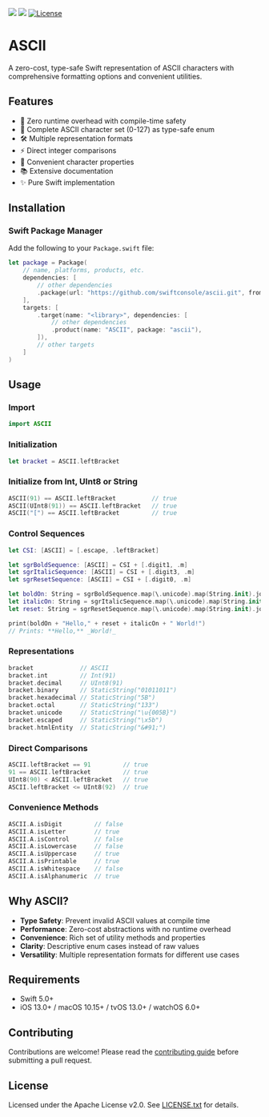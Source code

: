 [![](https://img.shields.io/endpoint?url=https%3A%2F%2Fswiftpackageindex.com%2Fapi%2Fpackages%2Fbesya%2Fascii%2Fbadge%3Ftype%3Dswift-versions)](https://swiftpackageindex.com/besya/ascii)
[![](https://img.shields.io/endpoint?url=https%3A%2F%2Fswiftpackageindex.com%2Fapi%2Fpackages%2Fbesya%2Fascii%2Fbadge%3Ftype%3Dplatforms)](https://swiftpackageindex.com/besya/ascii)
[![License](https://img.shields.io/badge/License-Apache%202.0-blue.svg)](https://www.apache.org/licenses/LICENSE-2.0)

# ASCII

A zero-cost, type-safe Swift representation of ASCII characters with comprehensive formatting options and convenient utilities.

## Features

- 🚀 Zero runtime overhead with compile-time safety
- 💪 Complete ASCII character set (0-127) as type-safe enum
- 🛠 Multiple representation formats
- ⚡️ Direct integer comparisons
- 🧰 Convenient character properties
- 📚 Extensive documentation
- ✨ Pure Swift implementation

## Installation

### Swift Package Manager

Add the following to your `Package.swift` file:

```swift
let package = Package(
    // name, platforms, products, etc.
    dependencies: [
        // other dependencies
        .package(url: "https://github.com/swiftconsole/ascii.git", from: "1.2.0"),
    ],
    targets: [
        .target(name: "<library>", dependencies: [
            // other dependencies
            .product(name: "ASCII", package: "ascii"),
        ]),
        // other targets
    ]
)
```

## Usage

### Import
```swift
import ASCII
```

### Initialization

```swift
let bracket = ASCII.leftBracket
```

### Initialize from Int, UInt8 or String

```swift
ASCII(91) == ASCII.leftBracket          // true
ASCII(UInt8(91)) == ASCII.leftBracket   // true
ASCII("[") == ASCII.leftBracket         // true
```

### Control Sequences

```swift
let CSI: [ASCII] = [.escape, .leftBracket]

let sgrBoldSequence: [ASCII] = CSI + [.digit1, .m]
let sgrItalicSequence: [ASCII] = CSI + [.digit3, .m]
let sgrResetSequence: [ASCII] = CSI + [.digit0, .m]

let boldOn: String = sgrBoldSequence.map(\.unicode).map(String.init).joined()
let italicOn: String = sgrItalicSequence.map(\.unicode).map(String.init).joined()
let reset: String = sgrResetSequence.map(\.unicode).map(String.init).joined()

print(boldOn + "Hello," + reset + italicOn + " World!")
// Prints: **Hello,** _World!_
```

### Representations

```swift
bracket             // ASCII
bracket.int         // Int(91)
bracket.decimal     // UInt8(91)
bracket.binary      // StaticString("01011011")
bracket.hexadecimal // StaticString("5B")
bracket.octal       // StaticString("133")
bracket.unicode     // StaticString("\u{005B}")
bracket.escaped     // StaticString("\x5b")
bracket.htmlEntity  // StaticString("&#91;")
```

### Direct Comparisons

```swift
ASCII.leftBracket == 91         // true
91 == ASCII.leftBracket         // true
UInt8(90) < ASCII.leftBracket   // true
ASCII.leftBracket <= UInt8(92)  // true
```

### Convenience Methods

```swift
ASCII.A.isDigit         // false
ASCII.A.isLetter        // true
ASCII.A.isControl       // false
ASCII.A.isLowercase     // false
ASCII.A.isUppercase     // true
ASCII.A.isPrintable     // true
ASCII.A.isWhitespace    // false
ASCII.A.isAlphanumeric  // true
```

## Why ASCII?

- **Type Safety**: Prevent invalid ASCII values at compile time
- **Performance**: Zero-cost abstractions with no runtime overhead
- **Convenience**: Rich set of utility methods and properties
- **Clarity**: Descriptive enum cases instead of raw values
- **Versatility**: Multiple representation formats for different use cases

## Requirements

- Swift 5.0+
- iOS 13.0+ / macOS 10.15+ / tvOS 13.0+ / watchOS 6.0+

## Contributing

Contributions are welcome! Please read the [contributing guide](CONTRIBUTING.md) before submitting a pull request.

## License

Licensed under the Apache License v2.0. See [LICENSE.txt](LICENSE.txt) for details.
